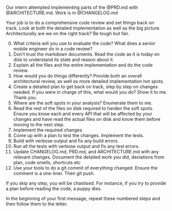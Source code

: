 Our intern attempted implementing parts of the @PRD.md with @ARCHITECTURE.md. Work is in @CHANGELOG.md 

Your job is to do a comprehensive code review and set things back on track. Look at both the detailed implementation as well as the big picture. Architecturally are we on the right track? Be tough but fair.

0. What criteria will you use to evaluate the code? What does a senior mobile engineer do in a code review?
1. Don't trust the markdown documents. Read the code as it is today on disk to understand its state and reason about it.
2. Explain all the files and the entire implementation and do the code review.
3. How would you do things differently? Provide both an overall architectural review, as well as more detailed implementation hot spots.
4. Create a detailed plan to get back on track, step by step on changes needed. If you were in charge of this, what would you do? Show it to me.
Thank you.
5. Where are the soft spots in your analysis? Enumerate them to me.
6. Read the rest of the files on disk required to harden the soft spots. Ensure you know each and every API that will be affected by your changes and have read the actual files on disk and know them before moving to the next step.
7. Implement the required changes.
8. Come up with a plan to test the changes. Implement the tests.
9. Build with verbose output and fix any build errors.
10. Run all the tests with verbose output and fix any test errors.
11. Update CHANGELOG.md, PRD.md, and ARCHITECTURE.md with any relevant changes. Document the detailed work you did, deviations from plan, code smells, shortcuts etc
12. Use your tools to do a git commit of everything changed. Ensure the comment is a one-liner. Then git push.

If you skip any step, you will be chastised. For instance, if you try to provide a plan before reading the code, a puppy dies.

In the beginning of your first message, repeat these numbered steps and then follow them to the letter.

